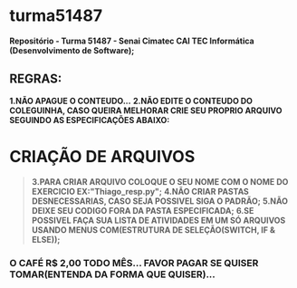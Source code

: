 # turma51487
**Repositório - Turma 51487 - Senai Cimatec CAI TEC Informática (Desenvolvimento de Software);**

## REGRAS:
**1.NÃO APAGUE O CONTEUDO...**
**2.NÃO EDITE O CONTEUDO DO COLEGUINHA, CASO QUEIRA MELHORAR CRIE SEU PROPRIO ARQUIVO SEGUINDO AS ESPECIFICAÇÕES ABAIXO:**

# CRIAÇÃO DE ARQUIVOS
> **3.PARA CRIAR ARQUIVO COLOQUE O SEU NOME COM O NOME DO EXERCICIO EX:"Thiago_resp.py";**
> **4.NÃO CRIAR PASTAS DESNECESSARIAS, CASO SEJA POSSIVEL SIGA O PADRÃO;**
> **5.NÃO DEIXE SEU CODIGO FORA DA PASTA ESPECIFICADA;**
> **6.SE POSSIVEL FAÇA SUA LISTA DE ATIVIDADES EM UM SÓ ARQUIVOS USANDO MENUS COM(ESTRUTURA DE SELEÇÃO(SWITCH, IF & ELSE));**



### O CAFÉ R$ 2,00 TODO MÊS... FAVOR PAGAR SE QUISER TOMAR(ENTENDA DA FORMA QUE QUISER)...

